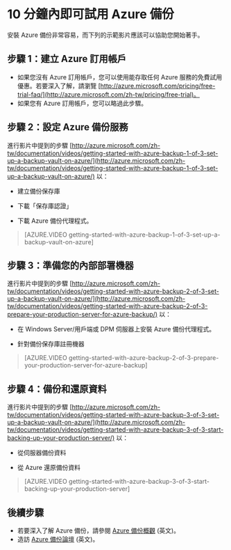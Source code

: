 <properties
   pageTitle="Azure 備份只需 10 分鐘"
   description="10 分鐘後即可開始使用 Azure 備份"
   services="backup"
   documentationCenter=""
   authors="prvijay"
   manager="shreeshd"
   editor=""/>

<tags
   ms.service="backup"
   ms.workload="storage-backup-recovery"
	 ms.tgt_pltfrm="na"
	 ms.devlang="na"
	 ms.topic="get-started-article"
	 ms.date="03/26/2015"
	 ms.author="prvijay"/>

# 10 分鐘內即可試用 Azure 備份
安裝 Azure 備份非常容易，而下列的示範影片應該可以協助您開始著手。

## 步驟 1：建立 Azure 訂用帳戶
+ 如果您沒有 Azure 訂用帳戶，您可以使用能存取任何 Azure 服務的免費試用優惠。若要深入了解，請瀏覽 [http://azure.microsoft.com/pricing/free-trial-faq/](http://azure.microsoft.com/zh-tw/pricing/free-trial)。
+ 如果您有 Azure 訂用帳戶，您可以略過此步驟。

## 步驟 2：設定 Azure 備份服務
進行影片中提到的步驟 [http://azure.microsoft.com/zh-tw/documentation/videos/getting-started-with-azure-backup-1-of-3-set-up-a-backup-vault-on-azure/](http://azure.microsoft.com/zh-tw/documentation/videos/getting-started-with-azure-backup-1-of-3-set-up-a-backup-vault-on-azure/) 以：

+	建立備份保存庫

+	下載「保存庫認證」

+	下載 Azure 備份代理程式。

> [AZURE.VIDEO getting-started-with-azure-backup-1-of-3-set-up-a-backup-vault-on-azure]

## 步驟 3：準備您的內部部署機器
進行影片中提到的步驟 [http://azure.microsoft.com/zh-tw/documentation/videos/getting-started-with-azure-backup-2-of-3-set-up-a-backup-vault-on-azure/](http://azure.microsoft.com/zh-tw/documentation/videos/getting-started-with-azure-backup-2-of-3-prepare-your-production-server-for-azure-backup/) 以：

+ 在 Windows Server/用戶端或 DPM 伺服器上安裝 Azure 備份代理程式。

+ 針對備份保存庫註冊機器


> [AZURE.VIDEO getting-started-with-azure-backup-2-of-3-prepare-your-production-server-for-azure-backup]

## 步驟 4：備份和還原資料
進行影片中提到的步驟 [http://azure.microsoft.com/zh-tw/documentation/videos/getting-started-with-azure-backup-3-of-3-set-up-a-backup-vault-on-azure/](http://azure.microsoft.com/zh-tw/documentation/videos/getting-started-with-azure-backup-3-of-3-start-backing-up-your-production-server/) 以：

+ 從伺服器備份資料

+ 從 Azure 還原備份資料

> [AZURE.VIDEO getting-started-with-azure-backup-3-of-3-start-backing-up-your-production-server]

## 後續步驟
+ 若要深入了解 Azure 備份，請參閱 [Azure 備份概觀](http://go.microsoft.com/fwlink/p/?LinkId=222425) (英文)。
+ 造訪 [Azure 備份論壇](http://go.microsoft.com/fwlink/p/?LinkId=290933) (英文)。
 

<!---HONumber=58-->